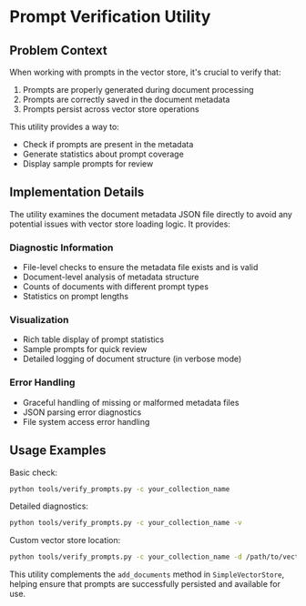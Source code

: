# Prompt Verification Utility

## Problem Context

When working with prompts in the vector store, it's crucial to verify that:
1. Prompts are properly generated during document processing
2. Prompts are correctly saved in the document metadata
3. Prompts persist across vector store operations

This utility provides a way to:
- Check if prompts are present in the metadata
- Generate statistics about prompt coverage
- Display sample prompts for review

## Implementation Details

The utility examines the document metadata JSON file directly to avoid any potential issues with vector store loading logic. It provides:

### Diagnostic Information
- File-level checks to ensure the metadata file exists and is valid
- Document-level analysis of metadata structure
- Counts of documents with different prompt types
- Statistics on prompt lengths

### Visualization
- Rich table display of prompt statistics
- Sample prompts for quick review
- Detailed logging of document structure (in verbose mode)

### Error Handling
- Graceful handling of missing or malformed metadata files
- JSON parsing error diagnostics
- File system access error handling

## Usage Examples

Basic check:
```bash
python tools/verify_prompts.py -c your_collection_name
```

Detailed diagnostics:
```bash
python tools/verify_prompts.py -c your_collection_name -v
```

Custom vector store location:
```bash
python tools/verify_prompts.py -c your_collection_name -d /path/to/vector_store
```

This utility complements the `add_documents` method in `SimpleVectorStore`, helping ensure that prompts are successfully persisted and available for use.
